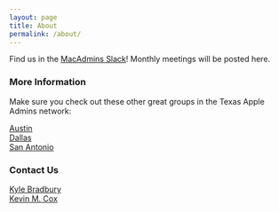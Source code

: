 ```yaml
---
layout: page
title: About
permalink: /about/
---
```


Find us in the [MacAdmins Slack](https://macadmins.slack.com)! Monthly meetings will be posted here.

### More Information

Make sure you check out these other great groups in the Texas Apple Admins network:

[Austin](http://austinappleadmins.org)  
[Dallas](http://dallasappleadmins.org)  
[San Antonio](http://samacadmins.com)

### Contact Us

[Kyle Bradbury](mailto:kyle@kylebradbury.net)  
[Kevin M. Cox](mailto:houstonappleadmins@kevincox.com)

